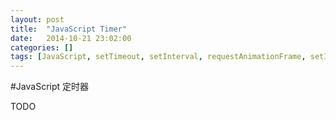 ```yaml
---
layout: post
title:  "JavaScript Timer"
date:   2014-10-21 23:02:00
categories: []
tags: [JavaScript, setTimeout, setInterval, requestAnimationFrame, setImmediate]
---
```


#JavaScript 定时器

TODO
